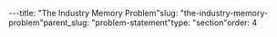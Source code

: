 ---title: "The Industry Memory Problem"slug: "the-industry-memory-problem"parent_slug: "problem-statement"type: "section"order: 4